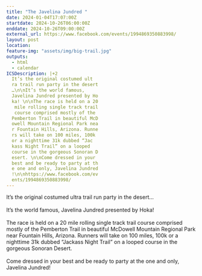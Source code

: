 ```yaml
---
title: "The Javelina Jundred "
date: 2024-01-04T17:07:00Z
startdate: 2024-10-26T06:00:00Z
enddate: 2024-10-26T09:00:00Z
external_url: https://www.facebook.com/events/1994869350883998/
layout: post
location: 
feature-img: "assets/img/big-trail.jpg"
outputs:
  - html
  - calendar
ICSDescription: |+2
  It’s the original costumed ult  ra trail run party in the desert  …\n\nIt’s the world famous,   Javelina Jundred presented by Ho  ka! \n\nThe race is held on a 20   mile rolling single track trail   course comprised mostly of the   Pemberton Trail in beautiful McD  owell Mountain Regional Park nea  r Fountain Hills, Arizona. Runne  rs will take on 100 miles, 100k   or a nighttime 31k dubbed “Jac  kass Night Trail” on a looped   course in the gorgeous Sonoran D  esert. \n\nCome dressed in your   best and be ready to party at th  e one and only, Javelina Jundred  !\n\nhttps://www.facebook.com/ev  ents/1994869350883998/
---
```


It’s the original costumed ultra trail run party in the desert…<br>
  <br>
  It’s the world famous, Javelina Jundred presented by Hoka! <br>
  <br>
  The race is held on a 20 mile rolling single track trail course comprised mostly of the Pemberton Trail in beautiful McDowell Mountain Regional Park near Fountain Hills, Arizona. Runners will take on 100 miles, 100k or a nighttime 31k dubbed “Jackass Night Trail” on a looped course in the gorgeous Sonoran Desert. <br>
  <br>
  Come dressed in your best and be ready to party at the one and only, Javelina Jundred!<br>
  <br>
  
